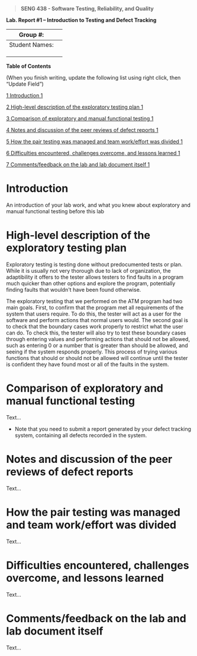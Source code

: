 >   **SENG 438 - Software Testing, Reliability, and Quality**

**Lab. Report \#1 – Introduction to Testing and Defect Tracking**

| Group \#:       |   |
|-----------------|---|
| Student Names:  |   |
|                 |   |
|                 |   |
|                 |   |

**Table of Contents**

(When you finish writing, update the following list using right click, then
“Update Field”)

[1 Introduction	1](#_Toc439194677)

[2 High-level description of the exploratory testing plan	1](#_Toc439194678)

[3 Comparison of exploratory and manual functional testing	1](#_Toc439194679)

[4 Notes and discussion of the peer reviews of defect reports	1](#_Toc439194680)

[5 How the pair testing was managed and team work/effort was
divided	1](#_Toc439194681)

[6 Difficulties encountered, challenges overcome, and lessons
learned	1](#_Toc439194682)

[7 Comments/feedback on the lab and lab document itself	1](#_Toc439194683)

# Introduction

An introduction of your lab work, and what you knew about exploratory and manual
functional testing before this lab

# High-level description of the exploratory testing plan

Exploratory testing is testing done without predocumented tests or plan. While it
is usually not very thorough due to lack of organization, the adaptibility it offers
to the tester allows testers to find faults in a program much quicker than other options
and explore the program, potentially finding faults that wouldn't have been found otherwise.

The exploratory testing that we performed on the ATM program had two main goals. First, to
confirm that the program met all requirements of the system that users require. To do this,
the tester will act as a user for the software and perform actions that normal users would.
The second goal is to check that the boundary cases work properly to restrict what the user
can do. To check this, the tester will also try to test these boundary cases through entering
values and performing actions that should not be allowed, such as entering 0 or a number that
is greater than should be allowed, and seeing if the system responds properly. This process
of trying various functions that should or should not be allowed will continue until the
tester is confident they have found most or all of the faults in the system.

# Comparison of exploratory and manual functional testing

Text…

-   Note that you need to submit a report generated by your defect tracking
    system, containing all defects recorded in the system.

# Notes and discussion of the peer reviews of defect reports

Text…

# How the pair testing was managed and team work/effort was divided 

Text…

# Difficulties encountered, challenges overcome, and lessons learned

Text…

# Comments/feedback on the lab and lab document itself

Text…
